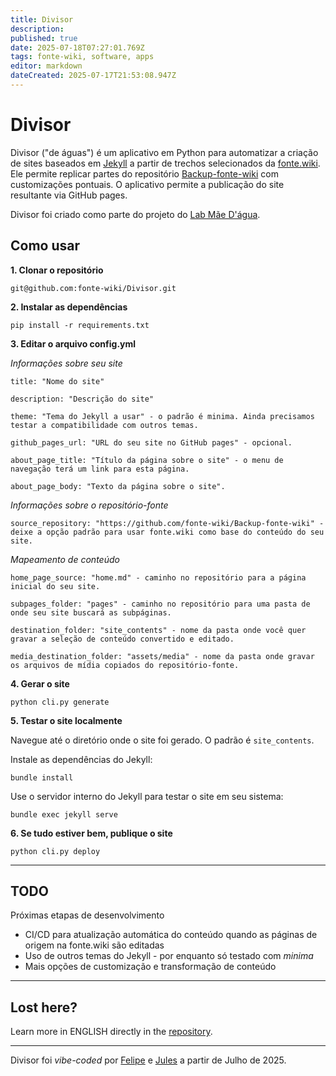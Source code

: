 ```yaml
---
title: Divisor
description: 
published: true
date: 2025-07-18T07:27:01.769Z
tags: fonte-wiki, software, apps
editor: markdown
dateCreated: 2025-07-17T21:53:08.947Z
---
```


# Divisor

Divisor ("de águas") é um aplicativo em Python para automatizar a criação de sites baseados em [Jekyll](https://jekyllrb.com/) a partir de trechos selecionados da [fonte.wiki](https://fonte.wiki). Ele permite replicar partes do repositório [Backup-fonte-wiki](https://github.com/fonte-wiki/Backup-fonte-wiki) com customizações pontuais. O aplicativo permite a publicação do site resultante via GitHub pages.

Divisor foi criado como parte do projeto do [Lab Mãe D'água](https://fonte.wiki/projetos/maedagua).

## Como usar

**1. Clonar o repositório**

`git@github.com:fonte-wiki/Divisor.git`

**2. Instalar as dependências**

`pip install -r requirements.txt`

**3. Editar o arquivo config.yml**

*Informações sobre seu site*

`title: "Nome do site"`

`description: "Descrição do site"`

`theme: "Tema do Jekyll a usar" - o padrão é minima. Ainda precisamos testar a compatibilidade com outros temas.`

`github_pages_url: "URL do seu site no GitHub pages" - opcional.`

`about_page_title: "Título da página sobre o site" - o menu de navegação terá um link para esta página.`

`about_page_body: "Texto da página sobre o site".`

*Informações sobre o repositório-fonte*

`source_repository: "https://github.com/fonte-wiki/Backup-fonte-wiki" - deixe a opção padrão para usar fonte.wiki como base do conteúdo do seu site.`

*Mapeamento de conteúdo*

`home_page_source: "home.md" - caminho no repositório para a página inicial do seu site.`

`subpages_folder: "pages" - caminho no repositório para uma pasta de onde seu site buscará as subpáginas.`

`destination_folder: "site_contents" - nome da pasta onde você quer gravar a seleção de conteúdo convertido e editado.`

`media_destination_folder: "assets/media" - nome da pasta onde gravar os arquivos de mídia copiados do repositório-fonte.`

**4. Gerar o site**

`python cli.py generate`

**5. Testar o site localmente**

Navegue até o diretório onde o site foi gerado. O padrão é `site_contents`.

Instale as dependências do Jekyll:

`bundle install`

Use o servidor interno do Jekyll para testar o site em seu sistema:

`bundle exec jekyll serve`

**6. Se tudo estiver bem, publique o site**

`python cli.py deploy`

---

## TODO

Próximas etapas de desenvolvimento

- CI/CD para atualização automática do conteúdo quando as páginas de origem na fonte.wiki são editadas
- Uso de outros temas do Jekyll - por enquanto só testado com *minima*
- Mais opções de customização e transformação de conteúdo

---

## Lost here?

Learn more in ENGLISH directly in the [repository](https://github.com/fonte-wiki/divisor).

---

Divisor foi _vibe-coded_ por [Felipe](/pessoas/felipe-fonseca) e [Jules](https://jules.google.com/) a partir de Julho de 2025.
